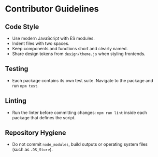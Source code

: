 # Contributor Guidelines

## Code Style
- Use modern JavaScript with ES modules.
- Indent files with two spaces.
- Keep components and functions short and clearly named.
- Share design tokens from `design/theme.js` when styling frontends.

## Testing
- Each package contains its own test suite. Navigate to the package and run `npm test`.

## Linting
- Run the linter before committing changes: `npm run lint` inside each package that defines the script.

## Repository Hygiene
- Do not commit `node_modules`, build outputs or operating system files (such as `.DS_Store`).
